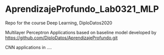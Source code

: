 # AprendizajeProfundo_Lab0321_MLP
Repo for the course Deep Learning, DiploDatos2020

Multilayer Perceptron Applications based on baseline model developed by https://github.com/DiploDatos/AprendizajeProfundo.git

CNN applications in ....
